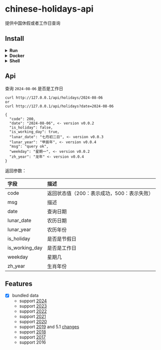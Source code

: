 # chinese-holidays-api

提供中国休假或者工作日查询

## Install

<details>
<summary><b>Run</b></summary>

### 直接运行


```shell
go run main.go
```

### 自定义端口


```shell
export HOLIDAY_PORT=9002
go run main.go
```
</details>

<details>
<summary><b>Docker</b></summary>

### 直接运行


```docker
docker run --name=holidays -p 80:80 -d ghcr.io/xiaoxuan6/chinese-holidays-api/chinese-holidays-api:latest
```

### 自定义端口


```docker
docker run --name=holiday -e HOLIDAY_PORT=9002 -p 9002:9002 -d ghcr.io/xiaoxuan6/chinese-holidays-api/chinese-holidays-api:latest
```
</details>

<details>
<summary><b>Shell</b></summary>

### Install


```shell
bash <(curl -sSL https://github-mirror.us.kg/https://github.com/xiaoxuan6/chinese-holidays-api/blob/main/holidays.sh) install
```

### Remove


```shell
bash <(curl -sSL https://github-mirror.us.kg/https://github.com/xiaoxuan6/chinese-holidays-api/blob/main/holidas.sh) remove

```
</details>

## Api

查询 `2024-08-06` 是否是工作日

```shell
curl http://127.0.0.1/api/holidays/2024-08-06
or
curl http://127.0.0.1/api/holidays?date=2024-08-06

{
  "code": 200,
  "date": "2024-08-06", <- version v0.0.2
  "is_holiday": false,
  "is_working_day": true,
  "lunar_date": "七月初二日", <- version v0.0.3
  "lunar_year": "甲辰年", <- version v0.0.4
  "msg": "query ok",
  "weekday": "星期一", <- version v0.0.2
  "zh_year": "龙年" <- version v0.0.4
}
```

返回参数：

|字段|描述|
|:---|:---|
|code|返回状态值（200：表示成功，500：表示失败）|
|msg|描述|
|date|查询日期|
|lunar_date|农历日期|
|lunar_year|农历年份|
|is_holiday|是否是节假日|
|is_working_day|是否是工作日|
|weekday|星期几|
|zh_year|生肖年份|

## Features

- [x] bundled data
    - support [2024](https://www.gov.cn/zhengce/content/202310/content_6911527.htm)
    - support [2023](http://www.gov.cn/zhengce/content/2022-12/08/content_5730844.htm)
    - support [2022](http://www.gov.cn/zhengce/content/2021-10/25/content_5644835.htm)
    - support [2021](http://www.gov.cn/zhengce/content/2020-11/25/content_5564127.htm)
    - support [2020](http://www.gov.cn/zhengce/content/2019-11/21/content_5454164.htm)
    - support [2019](http://www.gov.cn/zhengce/content/2018-12/06/content_5346276.htm) and
      5.1 [changes](http://www.gov.cn/zhengce/content/2019-03/22/content_5375877.htm)
    - support [2018](http://www.gov.cn/zhengce/content/2017-11/30/content_5243579.htm)
    - support [2017](http://www.gov.cn/zhengce/content/2016-12/01/content_5141603.htm)
    - support 2016
